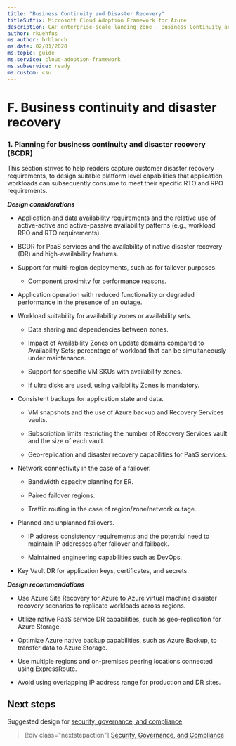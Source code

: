 ```yaml
---
title: "Business Continuity and Disaster Recovery"
titleSuffix: Microsoft Cloud Adoption Framework for Azure
description: CAF enterprise-scale landing zone - Business Continuity and Disaster Recovery
author: rkuehfus
ms.author: brblanch
ms.date: 02/01/2020
ms.topic: guide
ms.service: cloud-adoption-framework
ms.subservice: ready
ms.custom: csu
---
```



# F. Business continuity and disaster recovery

### 1. Planning for business continuity and disaster recovery (BCDR)

This section strives to help readers capture customer disaster recovery requirements, to design suitable platform level capabilities that application workloads can subsequently consume to meet their specific RTO and RPO requirements.

***Design considerations***

- Application and data availability requirements and the relative use of active-active and active-passive availability patterns (e.g., workload RPO and RTO requirements).

- BCDR for PaaS services and the availability of native disaster recovery (DR) and high-availability features.

- Support for multi-region deployments, such as for failover purposes.

    - Component proximity for performance reasons.

- Application operation with reduced functionality or degraded performance in the presence of an outage.

- Workload suitability for availability zones or availability sets.

    - Data sharing and dependencies between zones.

    - Impact of Availability Zones on update domains compared to Availability Sets; percentage of workload that can be simultaneously under maintenance.

    - Support for specific VM SKUs with availability zones.

    - If ultra disks are used, using vailability Zones is mandatory.

- Consistent backups for application state and data.

    - VM snapshots and the use of Azure backup and Recovery Services vaults.

    - Subscription limits restricting the number of Recovery Services vault and the size of each vault.

    - Geo-replication and disaster recovery capabilities for PaaS services.

- Network connectivity in the case of a failover.

    - Bandwidth capacity planning for ER.

    - Paired failover regions.

    - Traffic routing in the case of region/zone/network outage.

- Planned and unplanned failovers.

    - IP address consistency requirements and the potential need to maintain IP addresses after failover and failback.

    - Maintained engineering capabilities such as DevOps.

- Key Vault DR for application keys, certificates, and secrets.

***Design recommendations***

- Use Azure Site Recovery for Azure to Azure virtual machine disaister recovery scenarios to replicate workloads across regions.

- Utilize native PaaS service DR capabilities, such as geo-replication for Azure Storage.

- Optimize Azure native backup capabilities, such as Azure Backup, to transfer data to Azure Storage.

- Use multiple regions and on-premises peering locations connected using ExpressRoute.

<!-- -->

- Avoid using overlapping IP address range for production and DR sites.

## Next steps

Suggested design for [security, governance, and compliance](./G-Security-Governance-and-Compliance.md)

> [!div class="nextstepaction"]
> [Security, Governance, and Compliance](./G-Security-Governance-and-Compliance.md)
